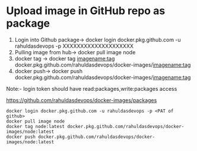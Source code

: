 # Upload image in GitHub repo as package

 1. Login into Github package-> docker login docker.pkg.github.com -u rahuldasdevops -p XXXXXXXXXXXXXXXXXXXX
 2. Pulling image from hub-> docker pull image node
 3. docker tag -> docker tag <imagename:tag> docker.pkg.github.com/rahuldasdevops/docker-images/<imagename:tag>
 4. docker push-> docker push docker.pkg.github.com/rahuldasdevops/docker-images/<imagename:tag>
 
 Note:- login token should have read:packages,write:packages access
 
 https://github.com/rahuldasdevops/docker-images/packages
```
docker login docker.pkg.github.com -u rahuldasdevops -p <PAT of github>
docker pull image node
docker tag node:latest docker.pkg.github.com/rahuldasdevops/docker-images/node:latest
docker push docker.pkg.github.com/rahuldasdevops/docker-images/node:latest
 ```
